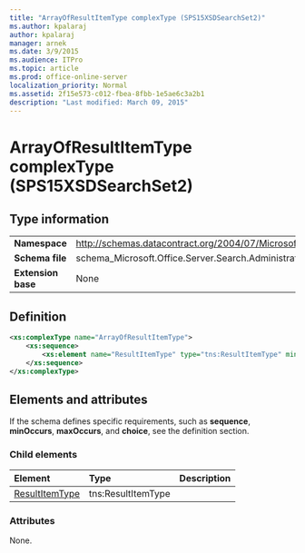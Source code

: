 ```yaml
---
title: "ArrayOfResultItemType complexType (SPS15XSDSearchSet2)"
ms.author: kpalaraj
author: kpalaraj
manager: arnek
ms.date: 3/9/2015
ms.audience: ITPro
ms.topic: article
ms.prod: office-online-server
localization_priority: Normal
ms.assetid: 2f15e573-c012-fbea-8fbb-1e5ae6c3a2b1
description: "Last modified: March 09, 2015"
---
```


# ArrayOfResultItemType complexType (SPS15XSDSearchSet2)

 
  
## Type information

|||
|:-----|:-----|
|**Namespace** <br/> |http://schemas.datacontract.org/2004/07/Microsoft.Office.Server.Search.Administration  <br/> |
|**Schema file** <br/> |schema_Microsoft.Office.Server.Search.Administration.xsd  <br/> |
|**Extension base** <br/> |None  <br/> |
   
## Definition

```XML
<xs:complexType name="ArrayOfResultItemType">
    <xs:sequence>
        <xs:element name="ResultItemType" type="tns:ResultItemType" minOccurs="0" maxOccurs="unbounded"></xs:element>
    </xs:sequence>
</xs:complexType>

```

## Elements and attributes

If the schema defines specific requirements, such as **sequence**, **minOccurs**, **maxOccurs**, and **choice**, see the definition section. 
  
### Child elements

|**Element**|**Type**|**Description**|
|:-----|:-----|:-----|
|[ResultItemType](resultitemtype-element-arrayofresultitemtype-complextypesps15xsdsearchset2.md) <br/> |tns:ResultItemType  <br/> ||
   
### Attributes

None.
  


